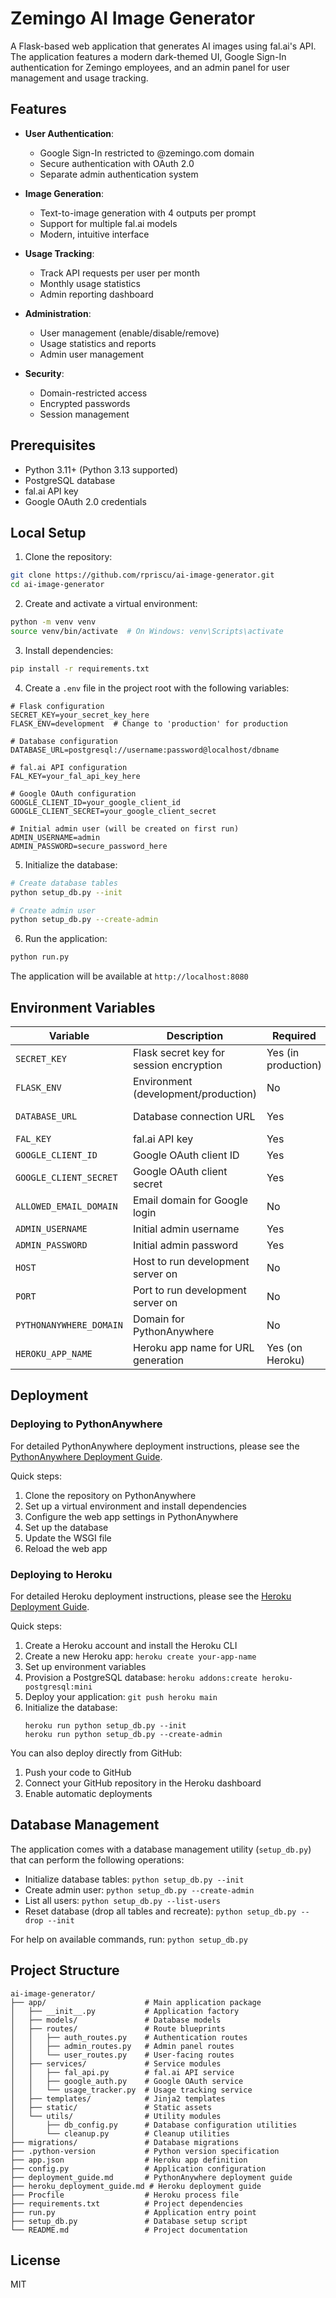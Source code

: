 # Zemingo AI Image Generator

A Flask-based web application that generates AI images using fal.ai's API. The application features a modern dark-themed UI, Google Sign-In authentication for Zemingo employees, and an admin panel for user management and usage tracking.

## Features

- **User Authentication**:
  - Google Sign-In restricted to @zemingo.com domain
  - Secure authentication with OAuth 2.0
  - Separate admin authentication system

- **Image Generation**:
  - Text-to-image generation with 4 outputs per prompt
  - Support for multiple fal.ai models
  - Modern, intuitive interface

- **Usage Tracking**:
  - Track API requests per user per month
  - Monthly usage statistics
  - Admin reporting dashboard

- **Administration**:
  - User management (enable/disable/remove)
  - Usage statistics and reports
  - Admin user management

- **Security**:
  - Domain-restricted access
  - Encrypted passwords
  - Session management

## Prerequisites

- Python 3.11+ (Python 3.13 supported)
- PostgreSQL database
- fal.ai API key
- Google OAuth 2.0 credentials

## Local Setup

1. Clone the repository:
```bash
git clone https://github.com/rpriscu/ai-image-generator.git
cd ai-image-generator
```

2. Create and activate a virtual environment:
```bash
python -m venv venv
source venv/bin/activate  # On Windows: venv\Scripts\activate
```

3. Install dependencies:
```bash
pip install -r requirements.txt
```

4. Create a `.env` file in the project root with the following variables:
```
# Flask configuration
SECRET_KEY=your_secret_key_here
FLASK_ENV=development  # Change to 'production' for production

# Database configuration
DATABASE_URL=postgresql://username:password@localhost/dbname

# fal.ai API configuration
FAL_KEY=your_fal_api_key_here

# Google OAuth configuration
GOOGLE_CLIENT_ID=your_google_client_id
GOOGLE_CLIENT_SECRET=your_google_client_secret

# Initial admin user (will be created on first run)
ADMIN_USERNAME=admin
ADMIN_PASSWORD=secure_password_here
```

5. Initialize the database:
```bash
# Create database tables
python setup_db.py --init

# Create admin user
python setup_db.py --create-admin
```

6. Run the application:
```bash
python run.py
```

The application will be available at `http://localhost:8080`

## Environment Variables

| Variable | Description | Required | Default |
|----------|-------------|----------|---------|
| `SECRET_KEY` | Flask secret key for session encryption | Yes (in production) | dev-key-change-in-production |
| `FLASK_ENV` | Environment (development/production) | No | development |
| `DATABASE_URL` | Database connection URL | Yes | sqlite:///dev.db (in development) |
| `FAL_KEY` | fal.ai API key | Yes | None |
| `GOOGLE_CLIENT_ID` | Google OAuth client ID | Yes | None |
| `GOOGLE_CLIENT_SECRET` | Google OAuth client secret | Yes | None |
| `ALLOWED_EMAIL_DOMAIN` | Email domain for Google login | No | zemingo.com |
| `ADMIN_USERNAME` | Initial admin username | Yes | None |
| `ADMIN_PASSWORD` | Initial admin password | Yes | None |
| `HOST` | Host to run development server on | No | 0.0.0.0 |
| `PORT` | Port to run development server on | No | 8080 |
| `PYTHONANYWHERE_DOMAIN` | Domain for PythonAnywhere | No | rpriscu.pythonanywhere.com |
| `HEROKU_APP_NAME` | Heroku app name for URL generation | Yes (on Heroku) | None |

## Deployment

### Deploying to PythonAnywhere

For detailed PythonAnywhere deployment instructions, please see the [PythonAnywhere Deployment Guide](deployment_guide.md).

Quick steps:

1. Clone the repository on PythonAnywhere
2. Set up a virtual environment and install dependencies
3. Configure the web app settings in PythonAnywhere
4. Set up the database
5. Update the WSGI file
6. Reload the web app

### Deploying to Heroku

For detailed Heroku deployment instructions, please see the [Heroku Deployment Guide](heroku_deployment_guide.md).

Quick steps:

1. Create a Heroku account and install the Heroku CLI
2. Create a new Heroku app: `heroku create your-app-name`
3. Set up environment variables
4. Provision a PostgreSQL database: `heroku addons:create heroku-postgresql:mini`
5. Deploy your application: `git push heroku main`
6. Initialize the database: 
   ```
   heroku run python setup_db.py --init
   heroku run python setup_db.py --create-admin
   ```

You can also deploy directly from GitHub:

1. Push your code to GitHub
2. Connect your GitHub repository in the Heroku dashboard
3. Enable automatic deployments

## Database Management

The application comes with a database management utility (`setup_db.py`) that can perform the following operations:

- Initialize database tables: `python setup_db.py --init`
- Create admin user: `python setup_db.py --create-admin`
- List all users: `python setup_db.py --list-users`
- Reset database (drop all tables and recreate): `python setup_db.py --drop --init`

For help on available commands, run: `python setup_db.py`

## Project Structure

```
ai-image-generator/
├── app/                      # Main application package
│   ├── __init__.py           # Application factory
│   ├── models/               # Database models
│   ├── routes/               # Route blueprints
│   │   ├── auth_routes.py    # Authentication routes
│   │   ├── admin_routes.py   # Admin panel routes
│   │   └── user_routes.py    # User-facing routes
│   ├── services/             # Service modules
│   │   ├── fal_api.py        # fal.ai API service
│   │   ├── google_auth.py    # Google OAuth service
│   │   └── usage_tracker.py  # Usage tracking service
│   ├── templates/            # Jinja2 templates
│   ├── static/               # Static assets
│   └── utils/                # Utility modules
│       ├── db_config.py      # Database configuration utilities
│       └── cleanup.py        # Cleanup utilities
├── migrations/               # Database migrations
├── .python-version           # Python version specification
├── app.json                  # Heroku app definition
├── config.py                 # Application configuration
├── deployment_guide.md       # PythonAnywhere deployment guide
├── heroku_deployment_guide.md # Heroku deployment guide
├── Procfile                  # Heroku process file
├── requirements.txt          # Project dependencies
├── run.py                    # Application entry point
├── setup_db.py               # Database setup script
└── README.md                 # Project documentation
```

## License

MIT 